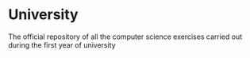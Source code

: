 # University
The official repository of all the computer science exercises carried out during the first year of university
